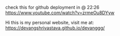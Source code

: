 check this for github deployment in @ 22:26 
https://www.youtube.com/watch?v=zrmeOu8DYyw


Hi this is my personal website, visit me at: https://devangshrivastava.github.io/devanggg/

